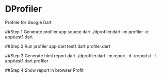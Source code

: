DProfiler
========================
Profiler for Google Dart

##Step 1 Generate profiler app source
dart ./dprofiler.dart -m profiler -e app/test1.dart

##Step 2 Run profiler app 
dart test1.dart.profiler.dart

##Step 3 Generate html report
dart ./dprofiler.dart -m report -d ./reports/ -f app/test1.dart.profiler

##Step 4 Show report in browser
Profit

